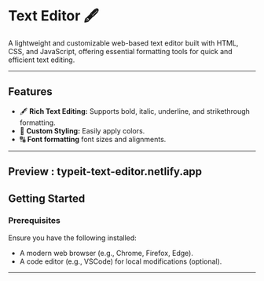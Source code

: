 # **Text Editor**  🖋️

A lightweight and customizable web-based text editor built with HTML, CSS, and JavaScript, offering essential formatting tools for quick and efficient text editing.

---

## **Features**

- 🖋️ **Rich Text Editing:** Supports bold, italic, underline, and strikethrough formatting.
- 🎨 **Custom Styling:** Easily apply colors.
- 🔠 **Font formatting** font sizes and alignments.

---
## Preview : typeit-text-editor.netlify.app

## **Getting Started**

### Prerequisites

Ensure you have the following installed:
- A modern web browser (e.g., Chrome, Firefox, Edge).
- A code editor (e.g., VSCode) for local modifications (optional).

---
